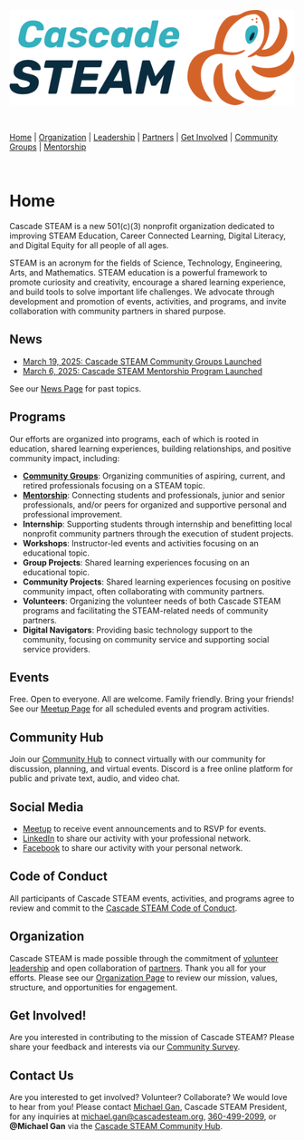 <style>
  .header {
    display: none;
  }
  .footer {
    display: none;
  }
</style>

[![Cascade STEAM Logo](/assets/images/Cascade_STEAM_horizontal_logo_primary_1.png)](https://cascadesteam.org)

<br>

[Home](/) | [Organization](/organization) | [Leadership](/leadership) | [Partners](/partners) | [Get Involved](/get-involved) | [Community Groups](/community-groups) | [Mentorship](/mentorship)

<br>

# Home

Cascade STEAM is a new 501(c)(3) nonprofit organization dedicated to improving STEAM Education, Career Connected Learning, Digital Literacy, and Digital Equity for all people of all ages.

STEAM is an acronym for the fields of Science, Technology, Engineering, Arts, and Mathematics. STEAM education is a powerful framework to promote curiosity and creativity, encourage a shared learning experience, and build tools to solve important life challenges. We advocate through development and promotion of events, activities, and programs, and invite collaboration with community partners in shared purpose.

## News
- [March 19, 2025: Cascade STEAM Community Groups Launched](/community-groups)
- [March 6, 2025: Cascade STEAM Mentorship Program Launched](/mentorship)

See our [News Page](/news) for past topics.

## Programs
Our efforts are organized into programs, each of which is rooted in education, shared learning experiences, building relationships, and positive community impact, including:
- **[Community Groups](/community-groups)**: Organizing communities of aspiring, current, and retired professionals focusing on a STEAM topic.
- **[Mentorship](/mentorship)**: Connecting students and professionals, junior and senior professionals, and/or peers for organized and supportive personal and professional improvement.
- **Internship**: Supporting students through internship and benefitting local nonprofit community partners through the execution of student projects.
- **Workshops**: Instructor-led events and activities focusing on an educational topic.
- **Group Projects**: Shared learning experiences focusing on an educational topic.
- **Community Projects**: Shared learning experiences focusing on positive community impact, often collaborating with community partners.
- **Volunteers**: Organizing the volunteer needs of both Cascade STEAM programs and facilitating the STEAM-related needs of community partners.
- **Digital Navigators**: Providing basic technology support to the community, focusing on community service and supporting social service providers. 

## Events
Free. Open to everyone. All are welcome. Family friendly. Bring your friends! See our [Meetup Page](https://meetup.com/cascadesteam) for all scheduled events and program activities.

## Community Hub
Join our [Community Hub](http://hub.cascadesteam.org) to connect virtually with our community for discussion, planning, and virtual events. Discord is a free online platform for public and private text, audio, and video chat.

## Social Media
- [Meetup](https://meetup.com/cascadesteam) to receive event announcements and to RSVP for events.
- [LinkedIn](https://linkedin.com/company/cascadesteam) to share our activity with your professional network.
- [Facebook](https://facebook.com/cascadesteam) to share our activity with your personal network.

## Code of Conduct
All participants of Cascade STEAM events, activities, and programs agree to review and commit to the [Cascade STEAM Code of Conduct](/conduct).

## Organization
Cascade STEAM is made possible through the commitment of [volunteer leadership](/leadership) and open collaboration of [partners](/partners). Thank you all for your efforts. Please see our [Organization Page](/organization) to review our mission, values, structure, and opportunities for engagement.

## Get Involved!
Are you interested in contributing to the mission of Cascade STEAM? Please share your feedback and interests via our [Community Survey](http://community-survey.cascadesteam.org).

## Contact Us
Are you interested to get involved? Volunteer? Collaborate? We would love to hear from you! Please contact [Michael Gan](https://www.linkedin.com/in/michaelbgan), Cascade STEAM President, for any inquiries at [michael.gan@cascadesteam.org](mailto:michael.gan@cascadesteam.org), [360-499-2099](tel:3604992099), or **@Michael Gan** via the [Cascade STEAM Community Hub](http://hub.cascadesteam.org).
